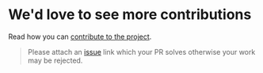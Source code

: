 # We'd love to see more contributions

Read how you can [contribute to the project](https://github.com/kataras/iris-cli/main/CONTRIBUTING.md).

> Please attach an [issue](https://github.com/kataras/iris-cli/issues) link which your PR solves otherwise your work may be rejected.